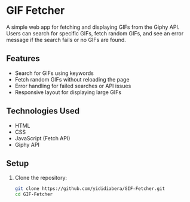 # GIF Fetcher
A simple web app for fetching and displaying GIFs from the Giphy API. Users can search for specific GIFs, fetch random GIFs, and see an error message if the search fails or no GIFs are found.

## Features

- Search for GIFs using keywords
- Fetch random GIFs without reloading the page
- Error handling for failed searches or API issues
- Responsive layout for displaying large GIFs

## Technologies Used

- HTML
- CSS
- JavaScript (Fetch API)
- Giphy API

## Setup

1. Clone the repository:
   ```bash
   git clone https://github.com/yididiabera/GIF-Fetcher.git
   cd GIF-Fetcher

